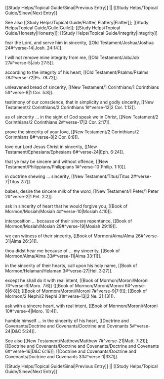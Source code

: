 [[Study Helps/Topical Guide/Sinai|Previous Entry]]  ||  [[Study Helps/Topical Guide/Sinew|Next Entry]]

 See also [[Study Helps/Topical Guide/Flatter, Flattery|Flatter]]; [[Study Helps/Topical Guide/Guile|Guile]]; [[Study Helps/Topical Guide/Honesty|Honesty]]; [[Study Helps/Topical Guide/Integrity|Integrity]]

 fear the Lord, and serve him in sincerity, [[Old Testament/Joshua/Joshua 24#^verse-14|Josh. 24:14]].

 I will not remove mine integrity from me, [[Old Testament/Job/Job 27#^verse-5|Job 27:5]].

 according to the integrity of his heart, [[Old Testament/Psalms/Psalms 78#^verse-72|Ps. 78:72]].

 unleavened bread of sincerity, [[New Testament/1 Corinthians/1 Corinthians 5#^verse-8|1 Cor. 5:8]].

 testimony of our conscience, that in simplicity and godly sincerity, [[New Testament/2 Corinthians/2 Corinthians 1#^verse-12|2 Cor. 1:12]].

 as of sincerity ... in the sight of God speak we in Christ, [[New Testament/2 Corinthians/2 Corinthians 2#^verse-17|2 Cor. 2:17]].

 prove the sincerity of your love, [[New Testament/2 Corinthians/2 Corinthians 8#^verse-8|2 Cor. 8:8]].

 love our Lord Jesus Christ in sincerity, [[New Testament/Ephesians/Ephesians 6#^verse-24|Eph. 6:24]].

 that ye may be sincere and without offence, [[New Testament/Philippians/Philippians 1#^verse-10|Philip. 1:10]].

 in doctrine shewing ... sincerity, [[New Testament/Titus/Titus 2#^verse-7|Titus 2:7]].

 babes, desire the sincere milk of the word, [[New Testament/1 Peter/1 Peter 2#^verse-2|1 Pet. 2:2]].

 ask in sincerity of heart that he would forgive you, [[Book of Mormon/Mosiah/Mosiah 4#^verse-10|Mosiah 4:10]].

 interposition ... because of their sincere repentance, [[Book of Mormon/Mosiah/Mosiah 29#^verse-19|Mosiah 29:19]].

 we can witness of their sincerity, [[Book of Mormon/Alma/Alma 26#^verse-31|Alma 26:31]].

 thou didst hear me because of ... my sincerity, [[Book of Mormon/Alma/Alma 33#^verse-11|Alma 33:11]].

 in the sincerity of their hearts, call upon his holy name, [[Book of Mormon/Helaman/Helaman 3#^verse-27|Hel. 3:27]].

 except he shall do it with real intent, [[Book of Mormon/Moroni/Moroni 7#^verse-6|Moro. 7:6]] ([[Book of Mormon/Moroni/Moroni 6#^verse-8|6:8]]; [[Book of Mormon/Moroni/Moroni 7#^verse-9|7:9]]; [[Book of Mormon/2 Nephi/2 Nephi 31#^verse-13|2 Ne. 31:13]]).

 ask with a sincere heart, with real intent, [[Book of Mormon/Moroni/Moroni 10#^verse-4|Moro. 10:4]].

 humble himself ... in the sincerity of his heart, [[Doctrine and Covenants/Doctrine and Covenants/Doctrine and Covenants 5#^verse-24|D&C 5:24]].

 See also [[New Testament/Matthew/Matthew 7#^verse-21|Matt. 7:21]]; [[Doctrine and Covenants/Doctrine and Covenants/Doctrine and Covenants 6#^verse-16|D&C 6:16]]; [[Doctrine and Covenants/Doctrine and Covenants/Doctrine and Covenants 33#^verse-1|33:1]].

[[Study Helps/Topical Guide/Sinai|Previous Entry]]  ||  [[Study Helps/Topical Guide/Sinew|Next Entry]]